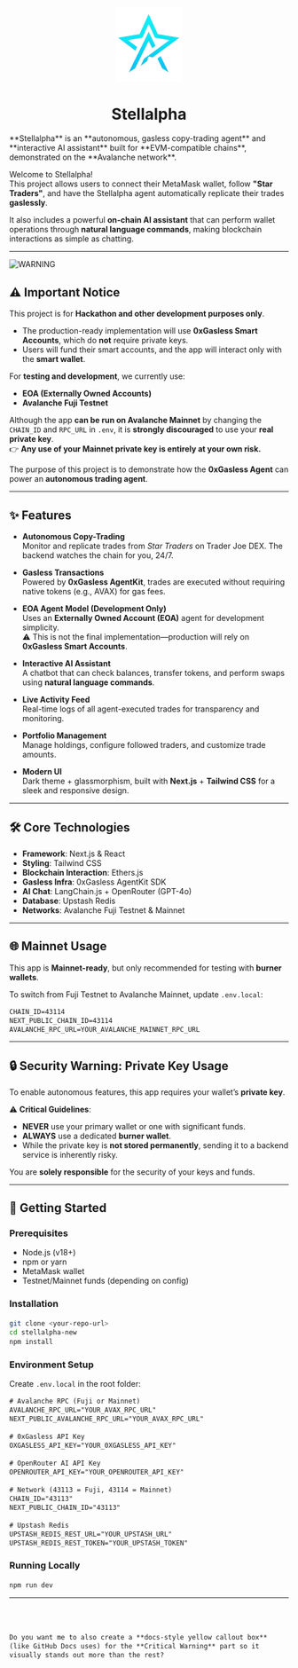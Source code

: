 <p align="center">
  <img src="public/stellalpha.png" alt="Stellalpha Logo" width="120"/>
</p>

<h1 align="center">Stellalpha</h1>
**Stellalpha** is an **autonomous, gasless copy-trading agent** and **interactive AI assistant** built for **EVM-compatible chains**, demonstrated on the **Avalanche network**.  

Welcome to Stellalpha!  
This project allows users to connect their MetaMask wallet, follow **"Star Traders"**, and have the Stellalpha agent automatically replicate their trades **gaslessly**.  

It also includes a powerful **on-chain AI assistant** that can perform wallet operations through **natural language commands**, making blockchain interactions as simple as chatting.  

---

![WARNING](https://img.shields.io/badge/⚠️-CRITICAL_WARNING-red?style=for-the-badge)

## ⚠️ Important Notice  

This project is for **Hackathon and other development purposes only**.  

- The production-ready implementation will use **0xGasless Smart Accounts**, which do **not** require private keys.  
- Users will fund their smart accounts, and the app will interact only with the **smart wallet**.  

For **testing and development**, we currently use:  
- **EOA (Externally Owned Accounts)**  
- **Avalanche Fuji Testnet**  

Although the app **can be run on Avalanche Mainnet** by changing the `CHAIN_ID` and `RPC_URL` in `.env`, it is **strongly discouraged** to use your **real private key**.  
👉 **Any use of your Mainnet private key is entirely at your own risk.**  

The purpose of this project is to demonstrate how the **0xGasless Agent** can power an **autonomous trading agent**.  

---

## ✨ Features

- **Autonomous Copy-Trading**  
  Monitor and replicate trades from *Star Traders* on Trader Joe DEX. The backend watches the chain for you, 24/7.

- **Gasless Transactions**  
  Powered by **0xGasless AgentKit**, trades are executed without requiring native tokens (e.g., AVAX) for gas fees.

- **EOA Agent Model (Development Only)**  
  Uses an **Externally Owned Account (EOA)** agent for development simplicity.  
  ⚠️ This is not the final implementation—production will rely on **0xGasless Smart Accounts**.

- **Interactive AI Assistant**  
  A chatbot that can check balances, transfer tokens, and perform swaps using **natural language commands**.

- **Live Activity Feed**  
  Real-time logs of all agent-executed trades for transparency and monitoring.

- **Portfolio Management**  
  Manage holdings, configure followed traders, and customize trade amounts.

- **Modern UI**  
  Dark theme + glassmorphism, built with **Next.js** + **Tailwind CSS** for a sleek and responsive design.

---

## 🛠️ Core Technologies

- **Framework**: Next.js & React  
- **Styling**: Tailwind CSS  
- **Blockchain Interaction**: Ethers.js  
- **Gasless Infra**: 0xGasless AgentKit SDK  
- **AI Chat**: LangChain.js + OpenRouter (GPT-4o)  
- **Database**: Upstash Redis  
- **Networks**: Avalanche Fuji Testnet & Mainnet  

---

## 🌐 Mainnet Usage

This app is **Mainnet-ready**, but only recommended for testing with **burner wallets**.  

To switch from Fuji Testnet to Avalanche Mainnet, update `.env.local`:  

```env
CHAIN_ID=43114
NEXT_PUBLIC_CHAIN_ID=43114
AVALANCHE_RPC_URL=YOUR_AVALANCHE_MAINNET_RPC_URL
````

---

## 🔒 Security Warning: Private Key Usage

To enable autonomous features, this app requires your wallet’s **private key**.

⚠️ **Critical Guidelines**:

* **NEVER** use your primary wallet or one with significant funds.
* **ALWAYS** use a dedicated **burner wallet**.
* While the private key is **not stored permanently**, sending it to a backend service is inherently risky.

You are **solely responsible** for the security of your keys and funds.

---

## 🚀 Getting Started

### Prerequisites

* Node.js (v18+)
* npm or yarn
* MetaMask wallet
* Testnet/Mainnet funds (depending on config)

### Installation

```bash
git clone <your-repo-url>
cd stellalpha-new
npm install
```

### Environment Setup

Create `.env.local` in the root folder:

```env
# Avalanche RPC (Fuji or Mainnet)
AVALANCHE_RPC_URL="YOUR_AVAX_RPC_URL"
NEXT_PUBLIC_AVALANCHE_RPC_URL="YOUR_AVAX_RPC_URL"

# 0xGasless API Key
OXGASLESS_API_KEY="YOUR_0XGASLESS_API_KEY"

# OpenRouter AI API Key
OPENROUTER_API_KEY="YOUR_OPENROUTER_API_KEY"

# Network (43113 = Fuji, 43114 = Mainnet)
CHAIN_ID="43113"
NEXT_PUBLIC_CHAIN_ID="43113"

# Upstash Redis
UPSTASH_REDIS_REST_URL="YOUR_UPSTASH_URL"
UPSTASH_REDIS_REST_TOKEN="YOUR_UPSTASH_TOKEN"
```

### Running Locally

```bash
npm run dev
```

---

```

 

Do you want me to also create a **docs-style yellow callout box** (like GitHub Docs uses) for the **Critical Warning** part so it visually stands out more than the rest?
```
